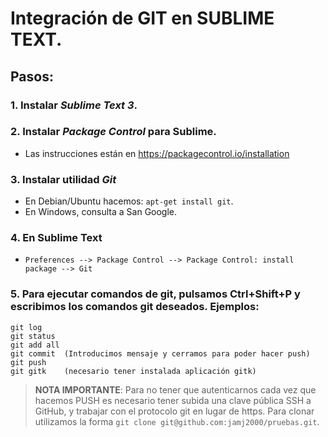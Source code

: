 # Integración de GIT en SUBLIME TEXT.

## Pasos:
### 1. Instalar *Sublime Text 3*.
### 2. Instalar *Package Control* para Sublime. 
- Las instrucciones están en https://packagecontrol.io/installation
### 3. Instalar utilidad *Git*
- En Debian/Ubuntu hacemos: `apt-get install git`.
- En Windows, consulta a San Google.
### 4. En Sublime Text
- `Preferences --> Package Control --> Package Control: install package --> Git`
### 5. Para ejecutar comandos de git, pulsamos **Ctrl+Shift+P** y escribimos los comandos git deseados. Ejemplos:
```
git log 
git status
git add all
git commit  (Introducimos mensaje y cerramos para poder hacer push)
git push 
git gitk    (necesario tener instalada aplicación gitk)
```

> **NOTA IMPORTANTE**: Para no tener que autenticarnos cada vez que hacemos
> PUSH es necesario tener subida una clave pública SSH a GitHub, y trabajar
> con el protocolo git en lugar de https. Para clonar utilizamos la forma 
> `git clone git@github.com:jamj2000/pruebas.git`. 